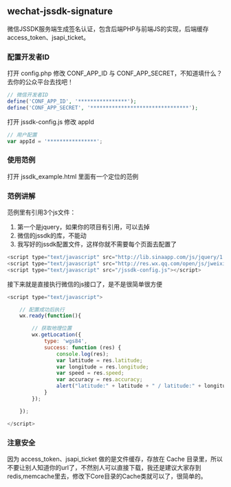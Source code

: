 ## wechat-jssdk-signature

微信JSSDK服务端生成签名认证，包含后端PHP与前端JS的实现，后端缓存access_token、jsapi_ticket。

### 配置开发者ID

打开 config.php 修改 CONF_APP_ID 与 CONF_APP_SECRET，不知道填什么？去你的公众平台去找吧！

```php
// 微信开发者ID
define('CONF_APP_ID', '****************');
define('CONF_APP_SECRET', '********************************');
```

打开 jssdk-config.js 修改 appId


```javascript
// 用户配置
var appId = '****************';
```

### 使用范例 

打开 jssdk_example.html 里面有一个定位的范例

### 范例讲解

范例里有引用3个js文件：
1. 第一个是jquery，如果你的项目有引用，可以去掉
2. 微信的jssdk的库，不能动
3. 我写好的jssdk配置文件，这样你就不需要每个页面去配置了

```javascript
<script type="text/javascript" src="http://lib.sinaapp.com/js/jquery/1.9.1/jquery-1.9.1.min.js"></script>
<script type="text/javascript" src="http://res.wx.qq.com/open/js/jweixin-1.0.0.js"></script>
<script type="text/javascript" src="/jssdk-config.js"></script>
```

接下来就是直接执行微信的js接口了，是不是很简单很方便

```javascript
<script type="text/javascript">

    // 配置成功后执行
    wx.ready(function(){

        // 获取地理位置
        wx.getLocation({
            type: 'wgs84',
            success: function (res) {
                console.log(res);
                var latitude = res.latitude;
                var longitude = res.longitude;
                var speed = res.speed;
                var accuracy = res.accuracy;
                alert("latitude:" + latitude + " / latitude:" + longitude);
            }
        });

    });

</script>
```

### 注意安全

因为 access_token、jsapi_ticket 做的是文件缓存，存放在 Cache 目录里，所以不要让别人知道你的url了，不然别人可以直接下载，我还是建议大家存到redis,memcache里去，修改下Core目录的Cache类就可以了，很简单的。